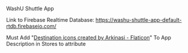 WashU Shuttle App

Link to Firebase Realtime Database: https://washu-shuttle-app-default-rtdb.firebaseio.com/

Must Add "<a href="https://www.flaticon.com/free-icons/destination" title="destination icons">Destination icons created by Arkinasi - Flaticon</a>" To App Description in Stores to attribute